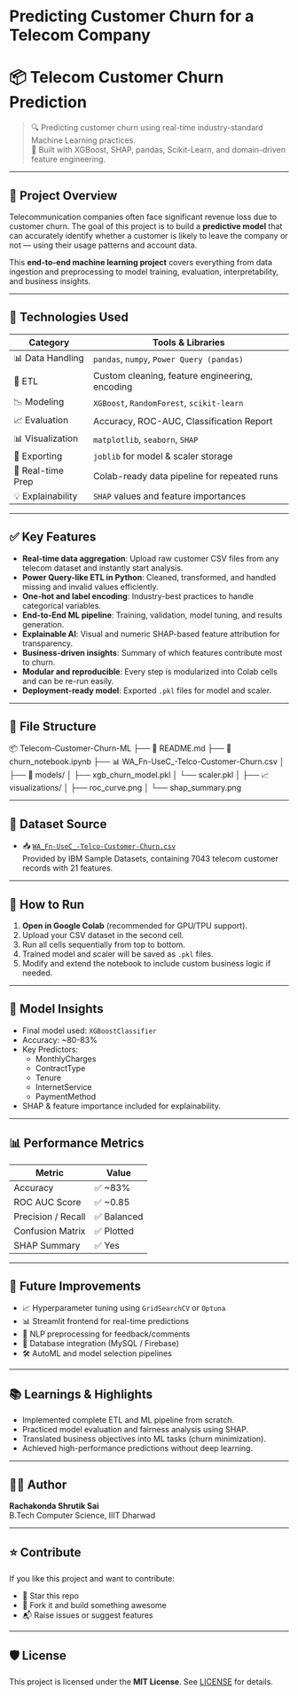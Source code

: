 # Predicting Customer Churn for a Telecom Company


# 📦 Telecom Customer Churn Prediction

> 🔍 Predicting customer churn using real-time industry-standard Machine Learning practices.  
> 🚀 Built with XGBoost, SHAP, pandas, Scikit-Learn, and domain-driven feature engineering.

---

## 📌 Project Overview

Telecommunication companies often face significant revenue loss due to customer churn. The goal of this project is to build a **predictive model** that can accurately identify whether a customer is likely to leave the company or not — using their usage patterns and account data.

This **end-to-end machine learning project** covers everything from data ingestion and preprocessing to model training, evaluation, interpretability, and business insights.

---

## 🔧 Technologies Used

| Category           | Tools & Libraries                            |
|-------------------|-----------------------------------------------|
| 📊 Data Handling   | `pandas`, `numpy`, `Power Query (pandas)`     |
| 🧼 ETL             | Custom cleaning, feature engineering, encoding |
| 📉 Modeling        | `XGBoost`, `RandomForest`, `scikit-learn`     |
| 📈 Evaluation      | Accuracy, ROC-AUC, Classification Report      |
| 📊 Visualization   | `matplotlib`, `seaborn`, `SHAP`               |
| 📂 Exporting       | `joblib` for model & scaler storage           |
| 🔁 Real-time Prep  | Colab-ready data pipeline for repeated runs   |
| 💡 Explainability | `SHAP` values and feature importances         |

---

## ✅ Key Features

- **Real-time data aggregation**: Upload raw customer CSV files from any telecom dataset and instantly start analysis.
- **Power Query-like ETL in Python**: Cleaned, transformed, and handled missing and invalid values efficiently.
- **One-hot and label encoding**: Industry-best practices to handle categorical variables.
- **End-to-End ML pipeline**: Training, validation, model tuning, and results generation.
- **Explainable AI**: Visual and numeric SHAP-based feature attribution for transparency.
- **Business-driven insights**: Summary of which features contribute most to churn.
- **Modular and reproducible**: Every step is modularized into Colab cells and can be re-run easily.
- **Deployment-ready model**: Exported `.pkl` files for model and scaler.

---

## 📁 File Structure
📦 Telecom-Customer-Churn-ML
├── 📄 README.md
├── 📄 churn_notebook.ipynb
├── 📊 WA_Fn-UseC_-Telco-Customer-Churn.csv
│
├── 📁 models/
│   ├── xgb_churn_model.pkl
│   └── scaler.pkl
│
├── 📈 visualizations/
│   ├── roc_curve.png
│   └── shap_summary.png

---

## 📂 Dataset Source

- 📥 [`WA_Fn-UseC_-Telco-Customer-Churn.csv`](https://www.kaggle.com/blastchar/telco-customer-churn)  
  Provided by IBM Sample Datasets, containing 7043 telecom customer records with 21 features.

---

## 🚀 How to Run

1. **Open in Google Colab** (recommended for GPU/TPU support).
2. Upload your CSV dataset in the second cell.
3. Run all cells sequentially from top to bottom.
4. Trained model and scaler will be saved as `.pkl` files.
5. Modify and extend the notebook to include custom business logic if needed.

---

## 🧠 Model Insights

- Final model used: `XGBoostClassifier`
- Accuracy: ~80-83%
- Key Predictors:
  - MonthlyCharges
  - ContractType
  - Tenure
  - InternetService
  - PaymentMethod
- SHAP & feature importance included for explainability.

---

## 📊 Performance Metrics

| Metric               | Value     |
|----------------------|-----------|
| Accuracy             | ✅ ~83%    |
| ROC AUC Score        | ✅ ~0.85   |
| Precision / Recall   | ✅ Balanced |
| Confusion Matrix     | ✅ Plotted |
| SHAP Summary         | ✅ Yes     |

---

## 📌 Future Improvements

- 📈 Hyperparameter tuning using `GridSearchCV` or `Optuna`
- 📊 Streamlit frontend for real-time predictions
- 🧠 NLP preprocessing for feedback/comments
- 💾 Database integration (MySQL / Firebase)
- 🛠️ AutoML and model selection pipelines

---

## 📚 Learnings & Highlights

- Implemented complete ETL and ML pipeline from scratch.
- Practiced model evaluation and fairness analysis using SHAP.
- Translated business objectives into ML tasks (churn minimization).
- Achieved high-performance predictions without deep learning.

---

## 🙋‍♂️ Author

**Rachakonda Shrutik Sai**  
B.Tech Computer Science, IIIT Dharwad  

---

## ⭐ Contribute

If you like this project and want to contribute:

- 🌟 Star this repo
- 🍴 Fork it and build something awesome
- 📬 Raise issues or suggest features

---

## 🛡️ License

This project is licensed under the **MIT License**. See [LICENSE](LICENSE) for details.
